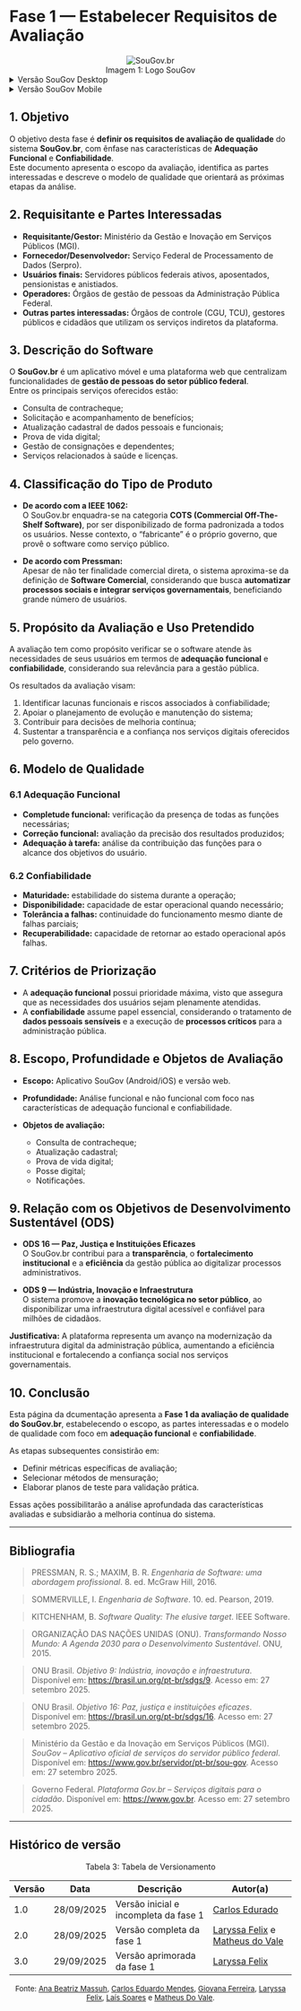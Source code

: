 # Fase 1 — Estabelecer Requisitos de Avaliação

<div style="text-align: center;">
  <img src="../assets/images/sougov.png" alt="SouGov.br" style="max-width: 100%; height: auto;">
</div>
<div style="text-align: center; margin: 0; font-size: 14px;">
  Imagem 1: Logo SouGov
</div>

<details>
  <summary>Versão SouGov Desktop</summary>
  Versão X.X — Versão desktop utilizada ao longo desta avaliação.
</details>

<details>
  <summary>Versão SouGov Mobile</summary>
  Versão X.X — Versão mobile utilizada ao longo desta avaliação.
</details>

## 1. Objetivo
O objetivo desta fase é **definir os requisitos de avaliação de qualidade** do sistema **SouGov.br**, com ênfase nas características de **Adequação Funcional** e **Confiabilidade**.  
Este documento apresenta o escopo da avaliação, identifica as partes interessadas e descreve o modelo de qualidade que orientará as próximas etapas da análise.


## 2. Requisitante e Partes Interessadas
- **Requisitante/Gestor:** Ministério da Gestão e Inovação em Serviços Públicos (MGI).  
- **Fornecedor/Desenvolvedor:** Serviço Federal de Processamento de Dados (Serpro).  
- **Usuários finais:** Servidores públicos federais ativos, aposentados, pensionistas e anistiados.  
- **Operadores:** Órgãos de gestão de pessoas da Administração Pública Federal.  
- **Outras partes interessadas:** Órgãos de controle (CGU, TCU), gestores públicos e cidadãos que utilizam os serviços indiretos da plataforma.  


## 3. Descrição do Software
O **SouGov.br** é um aplicativo móvel e uma plataforma web que centralizam funcionalidades de **gestão de pessoas do setor público federal**.  
Entre os principais serviços oferecidos estão:  

- Consulta de contracheque;  
- Solicitação e acompanhamento de benefícios;  
- Atualização cadastral de dados pessoais e funcionais;  
- Prova de vida digital;  
- Gestão de consignações e dependentes;  
- Serviços relacionados à saúde e licenças.  


## 4. Classificação do Tipo de Produto

- **De acordo com a IEEE 1062:**  
  O SouGov.br enquadra-se na categoria **COTS (Commercial Off-The-Shelf Software)**, por ser disponibilizado de forma padronizada a todos os usuários. Nesse contexto, o “fabricante” é o próprio governo, que provê o software como serviço público.  

- **De acordo com Pressman:**  
  Apesar de não ter finalidade comercial direta, o sistema aproxima-se da definição de **Software Comercial**, considerando que busca **automatizar processos sociais e integrar serviços governamentais**, beneficiando grande número de usuários.  


## 5. Propósito da Avaliação e Uso Pretendido
A avaliação tem como propósito verificar se o software atende às necessidades de seus usuários em termos de **adequação funcional** e **confiabilidade**, considerando sua relevância para a gestão pública.  

Os resultados da avaliação visam:  
1. Identificar lacunas funcionais e riscos associados à confiabilidade;  
2. Apoiar o planejamento de evolução e manutenção do sistema;  
3. Contribuir para decisões de melhoria contínua;  
4. Sustentar a transparência e a confiança nos serviços digitais oferecidos pelo governo.  


## 6. Modelo de Qualidade

### 6.1 Adequação Funcional
- **Completude funcional:** verificação da presença de todas as funções necessárias;  
- **Correção funcional:** avaliação da precisão dos resultados produzidos;  
- **Adequação à tarefa:** análise da contribuição das funções para o alcance dos objetivos do usuário.  

### 6.2 Confiabilidade
- **Maturidade:** estabilidade do sistema durante a operação;  
- **Disponibilidade:** capacidade de estar operacional quando necessário;  
- **Tolerância a falhas:** continuidade do funcionamento mesmo diante de falhas parciais;  
- **Recuperabilidade:** capacidade de retornar ao estado operacional após falhas.  


## 7. Critérios de Priorização
- A **adequação funcional** possui prioridade máxima, visto que assegura que as necessidades dos usuários sejam plenamente atendidas.  
- A **confiabilidade** assume papel essencial, considerando o tratamento de **dados pessoais sensíveis** e a execução de **processos críticos** para a administração pública.  


## 8. Escopo, Profundidade e Objetos de Avaliação
- **Escopo:** Aplicativo SouGov (Android/iOS) e versão web.  

- **Profundidade:** Análise funcional e não funcional com foco nas características de adequação funcional e confiabilidade. 

- **Objetos de avaliação:**  
    - Consulta de contracheque;  
    - Atualização cadastral;  
    - Prova de vida digital;  
    - Posse digital;  
    - Notificações.  


## 9. Relação com os Objetivos de Desenvolvimento Sustentável (ODS)

- **ODS 16 — Paz, Justiça e Instituições Eficazes**  
  O SouGov.br contribui para a **transparência**, o **fortalecimento institucional** e a **eficiência** da gestão pública ao digitalizar processos administrativos.  

- **ODS 9 — Indústria, Inovação e Infraestrutura**  
  O sistema promove a **inovação tecnológica no setor público**, ao disponibilizar uma infraestrutura digital acessível e confiável para milhões de cidadãos.  

**Justificativa:** A plataforma representa um avanço na modernização da infraestrutura digital da administração pública, aumentando a eficiência institucional e fortalecendo a confiança social nos serviços governamentais.  

## 10. Conclusão
Esta página da dcumentação apresenta a **Fase 1 da avaliação de qualidade do SouGov.br**, estabelecendo o escopo, as partes interessadas e o modelo de qualidade com foco em **adequação funcional** e **confiabilidade**.  

As etapas subsequentes consistirão em:  
- Definir métricas específicas de avaliação;  
- Selecionar métodos de mensuração;  
- Elaborar planos de teste para validação prática.  

Essas ações possibilitarão a análise aprofundada das características avaliadas e subsidiarão a melhoria contínua do sistema.

---------------------


## Bibliografia

> PRESSMAN, R. S.; MAXIM, B. R. *Engenharia de Software: uma abordagem profissional*. 8. ed. McGraw Hill, 2016.

> SOMMERVILLE, I. *Engenharia de Software*. 10. ed. Pearson, 2019.

> KITCHENHAM, B. *Software Quality: The elusive target*. IEEE Software.

> ORGANIZAÇÃO DAS NAÇÕES UNIDAS (ONU). *Transformando Nosso Mundo: A Agenda 2030 para o Desenvolvimento Sustentável*. ONU, 2015.

> ONU Brasil. *Objetivo 9: Indústria, inovação e infraestrutura*. Disponível em: <https://brasil.un.org/pt-br/sdgs/9>. Acesso em: 27 setembro 2025.

> ONU Brasil. *Objetivo 16: Paz, justiça e instituições eficazes*. Disponível em: <https://brasil.un.org/pt-br/sdgs/16>. Acesso em: 27 setembro 2025.

> Ministério da Gestão e da Inovação em Serviços Públicos (MGI). *SouGov – Aplicativo oficial de serviços do servidor público federal*. Disponível em: <https://www.gov.br/servidor/pt-br/sou-gov>. Acesso em: 27 setembro 2025.

> Governo Federal. *Plataforma Gov.br – Serviços digitais para o cidadão*. Disponível em: <https://www.gov.br>. Acesso em: 27 setembro 2025.

-----------------


## Histórico de versão

<div style="text-align: center; margin: 0; font-size: 14px;">
  Tabela 3: Tabela de Versionamento
</div>

| Versão | Data       | Descrição                             | Autor(a) |
| ------ | ---------- | ------------------------------------- | -------- |
| 1.0    | 28/09/2025 | Versão inicial e incompleta da fase 1 | [Carlos Edurado](https://github.com/CarlosEduardoMendesdeMesquita)   |
| 2.0    | 28/09/2025 | Versão completa da fase 1 | [Laryssa Felix](https://github.com/felixlaryssa) e  [Matheus do Vale](https://github.com/delvale412)  |
| 3.0    | 29/09/2025 | Versão aprimorada da fase 1 | [Laryssa Felix](https://github.com/felixlaryssa)  |

<div style="text-align: center; margin: 0; font-size: small;">
Fonte: 
<a href="https://github.com/AnaBeatrizMassuh">Ana Beatriz Massuh</a>, 
<a href="https://github.com/CarlosEduardoMendesdeMesquita">Carlos Eduardo Mendes</a>, 
<a href="https://github.com/gih7915">Giovana Ferreira</a>, 
<a href="https://github.com/felixlaryssa">Laryssa Felix</a>, 
<a href="https://github.com/vevetin">Laís Soares</a> e 
<a href="https://github.com/delvale412">Matheus Do Vale</a>.
</div>